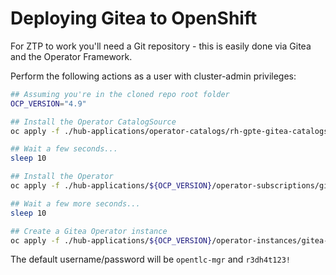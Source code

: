 # Deploying Gitea to OpenShift

For ZTP to work you'll need a Git repository - this is easily done via Gitea and the Operator Framework.

Perform the following actions as a user with cluster-admin privileges:

```bash
## Assuming you're in the cloned repo root folder
OCP_VERSION="4.9"

## Install the Operator CatalogSource
oc apply -f ./hub-applications/operator-catalogs/rh-gpte-gitea-catalogsource.yml

## Wait a few seconds...
sleep 10

## Install the Operator
oc apply -f ./hub-applications/${OCP_VERSION}/operator-subscriptions/gitea-operator/

## Wait a few more seconds...
sleep 10

## Create a Gitea Operator instance
oc apply -f ./hub-applications/${OCP_VERSION}/operator-instances/gitea-operator/
```

The default username/password will be `opentlc-mgr` and `r3dh4t123!`
